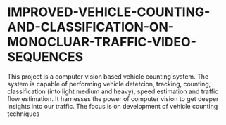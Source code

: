 # IMPROVED-VEHICLE-COUNTING-AND-CLASSIFICATION-ON-MONOCLUAR-TRAFFIC-VIDEO-SEQUENCES
This project is a computer vision based vehicle counting system. The system is capable of performing vehicle detetcion, tracking, counting, classification (into light medium and heavy), speed estimation and traffic flow estimation. It harnesses the power of computer vision to get deeper insights into our traffic. The focus is on development of vehicle counting techniques

